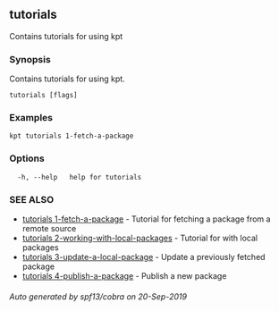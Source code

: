 ## tutorials

Contains tutorials for using kpt

### Synopsis

Contains tutorials for using kpt.

```
tutorials [flags]
```

### Examples

```
kpt tutorials 1-fetch-a-package
```

### Options

```
  -h, --help   help for tutorials
```

### SEE ALSO

* [tutorials 1-fetch-a-package](tutorials_1-fetch-a-package.md)	 - Tutorial for fetching a package from a remote source
* [tutorials 2-working-with-local-packages](tutorials_2-working-with-local-packages.md)	 - Tutorial for  with local packages
* [tutorials 3-update-a-local-package](tutorials_3-update-a-local-package.md)	 - Update a previously fetched package 
* [tutorials 4-publish-a-package](tutorials_4-publish-a-package.md)	 - Publish a new package

###### Auto generated by spf13/cobra on 20-Sep-2019
